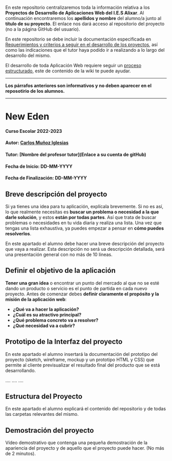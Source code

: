 En este repositorio centralizaremos toda la información relativa a los **Proyectos de Desarrollo de Aplicaciones Web del I.E.S Alixar**.
Al continuación encontraremos los **apellidos y nombre** del alumno/a junto al **título de su proyecto**. El enlace nos dará acceso al repositorio del proyecto (no a la página GitHub del usuario).

En este repositorio se debe incluir la documentación especificada en [Requerimientos y criterios a seguir en el desarrollo de los proyectos](https://github.com/iesalixar/plantilla_proyecto_iesalixar/wiki/a.---Criterios-comunes-para-todos-los-proyectos), así como las indicaciones que el tutor haya podido ir a realizando a lo largo del desarrollo del mismo.

El desarrollo de toda Aplicación Web requiere seguir un [proceso estructurado](https://github.com/iesalixar/plantilla_proyecto_iesalixar/wiki/w1.--PROCESO-ESTRUCTURADO-PARA-DESARROLLO-DE-APLICACIONES-WEB), este  de contenido de la wiki te puede ayudar.


---

**Los párrafos anteriores son informativos y no deben aparecer en el reposotirio de los alumnos.**

---

# New Eden

#### Curso Escolar 2022-2023
#### Autor: [Carlos Muñoz Iglesias](https://github.com/romitus)
#### Tutor: [Nombre del profesor tutor](Enlace a su cuenta de gitHub)
#### Fecha de Inicio: DD-MM-YYYY
#### Fecha de Finalización: DD-MM-YYYY

## Breve descripción del proyecto

Si ya tienes una idea para tu aplicación, explícala brevemente. Si no es así, lo que realmente necesitas es **buscar un problema o necesidad a la que darle solución**, y estos **están por todas partes**. Así que trata de buscar problemas o necesidades en tu vida diaria y realiza una lista. Una vez que tengas una lista exhaustiva, ya puedes empezar a pensar en **cómo puedes resolverlos**.

En este apartado el alumno debe hacer una breve descripción del proyecto que vaya a realizar. Esta descripción no será ua descripción detallada, será una presentación general con no más de 10 líneas.

## Definir el objetivo de la aplicación
**Tener una gran idea** o encontrar un punto del mercado al que no se esté dando un producto o servicio es el punto de partida en cada nuevo proyecto. Antes de comenzar debes **definir claramente el propósito y la misión de la aplicación web**:

- **¿Qué va a hacer la aplicación?**
- **¿Cuál es su atractivo principal?** 
- **¿Qué problema concreto va a resolver?** 
- **¿Qué necesidad va a cubrir?**

## Prototipo de la Interfaz del proyecto

En este apartado el alumno insertará la documentación del prototipo del proyecto (sketch, wireframe, mockup y un prototipo HTML y CSS)  que permite al cliente previsualizar el resultado final del producto que se está desarrollando.

....
....
....

## Estructura del Proyecto

En este apartado el alumno explicará el contenido del repositorio y de todas las carpetas relevantes del mismo.

## Demostración del proyecto

Vídeo demostrativo que contenga una pequeña demostración de la apariencia del proyecto y de aquello que el proyecto puede hacer. (No más de 2 minutos).
